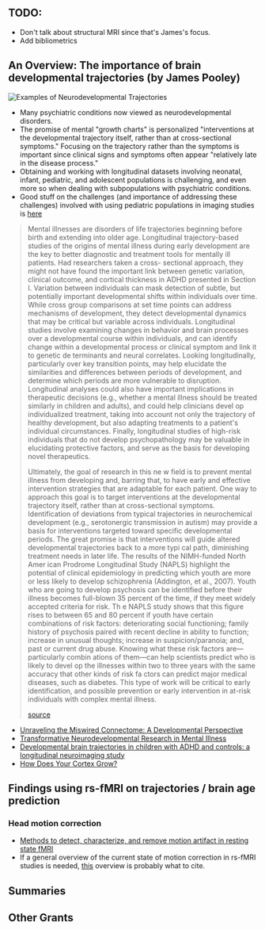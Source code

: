 ## TODO:
* Don't talk about structural MRI since that's James's focus.
* Add bibliometrics

## An Overview: The importance of brain developmental trajectories (by James Pooley)

![Examples of Neurodevelopmental Trajectories](trajectories.jpg)

* Many psychiatric conditions now viewed as neurodevelopmental disorders.
* The promise of mental "growth charts" is personalized "interventions at
  the developmental trajectory itself, rather than at cross-sectional symptoms." Focusing on the trajectory rather than the symptoms is important since clinical signs and symptoms often appear "relatively late in the disease process."
* Obtaining and working with longitudinal datasets involving neonatal, infant, pediatric, and
  adolescent populations is challenging, and even more so when dealing with
  subpopulations with psychiatric conditions.
* Good stuff on the challenges (and importance of addressing these challenges) involved with using pediatric populations in imaging studies is 
  [here](http://www.ncbi.nlm.nih.gov/pmc/articles/PMC4834255/)

> Mental illnesses are disorders of life trajectories beginning before birth and extending into older age. Longitudinal trajectory-based studies of the origins of mental illness during early development are the key to better diagnostic 
and treatment tools for mentally ill patients. Had researchers taken a cross-
sectional approach, they might
 not have found the important 
link between genetic variation, clinical outcome, and cortical
 thickness in ADHD presented 
in Section I. Variation between individuals 
can mask detection of subtle, but potentially 
important developmental shifts within individuals over time. While cross group 
comparisons at set time points can address mechanisms 
of development, they detect 
developmental dynamics that may be critical but
 variable across individuals. Longitudinal 
studies involve examining changes in behavior and brain processes over a developmental 
course within individuals, and can identify 
change within a developmental process or 
clinical symptom and link it to genetic de
terminants and neural correlates. Looking 
longitudinally, particularly over key transition 
points, may help elucidate the similarities 
and differences between periods
 of development, and determine which periods are more 
vulnerable to disruption. Longitudinal analyses 
could also have important implications in 
therapeutic decisions (e.g., whether a mental illness should be treated similarly in children 
and adults), and could help clinicians devel
op individualized treatment, taking into account 
not only the trajectory of healthy development, but also adapting treatments to a patient's 
individual circumstances. Finally, longitudinal studies of high-risk individuals that do not 
develop psychopathology may be valuable in elucidating protective factors, and serve as the 
basis for developing novel therapeutics. 
>
> Ultimately, the goal of research in this ne
w field is to prevent mental illness from 
developing and, barring that, to have early and 
effective intervention strategies that are 
adaptable for each patient. One way to approach 
this goal is to target interventions at the 
developmental trajectory itself, rather than at
 cross-sectional symptoms. Identification of 
deviations from typical trajectories in neurochemical development (e.g., serotonergic 
transmission in autism) may provide a basis 
for interventions targeted toward specific 
developmental periods. The great promise is
 that interventions will guide altered 
developmental trajectories back to a more typi
cal path, diminishing treatment needs in later 
life. 
The results of the NIMH-funded North Amer
ican Prodrome Longitudinal Study (NAPLS) 
highlight the potential of clinical epidemiology in predicting which youth are more or less 
likely to develop schizophrenia (Addington, et
 al., 2007). Youth who 
are going to develop 
psychosis can be identified before their illness becomes full-blown 35 percent of the time, if 
they meet widely accepted criteria for risk. Th
e NAPLS study shows that this figure rises to 
between 65 and 80 percent if youth have certain combinations of risk factors: deteriorating 
social functioning; family history of psychosis 
paired with recent decline in ability to 
function; increase in unusual thoughts; increase in suspicion/paranoia; and, past or current 
drug abuse. Knowing what these risk factors 
are—particularly combin
ations of them—can 
help scientists predict who is likely to devel
op the illnesses within two to three years with 
the same accuracy that other kinds of risk fa
ctors can predict major medical diseases, such 
as diabetes. This type of work will be critical to early identification, and possible 
prevention or early intervention in at-risk individuals with complex mental illness. 
>
> [source](http://www.nimh.nih.gov/about/advisory-boards-and-groups/namhc/neurodevelopment_workgroup_report_33553.pdf)

* [Unraveling the Miswired Connectome: A Developmental Perspective](http://www.cell.com/neuron/references/S0896-6273%2814%2900780-6)
* [Transformative Neurodevelopmental Research in 
Mental Illness ](http://www.nimh.nih.gov/about/advisory-boards-and-groups/namhc/neurodevelopment_workgroup_report_33553.pdf)
* [Developmental brain trajectories in children with ADHD and controls: a
  longitudinal neuroimaging study](http://www.ncbi.nlm.nih.gov/pmc/articles/PMC4787204/)
* [How Does Your Cortex Grow?](http://www.ncbi.nlm.nih.gov/pmc/articles/PMC3157294/)


## Findings using rs-fMRI on trajectories / brain age prediction

### Head motion correction

* [Methods to detect, characterize, and remove motion artifact in resting
state fMRI](http://cogns.northwestern.edu/cbmg/motion%20in%20resting%20state%20NI%202014.pdf)
* If a general overview of the current state of motion correction in rs-fMRI
  studies is needed, [this](http://www.ncbi.nlm.nih.gov/pubmed/25462692/)
  overview is probably what to cite.

## Summaries

## Other Grants

